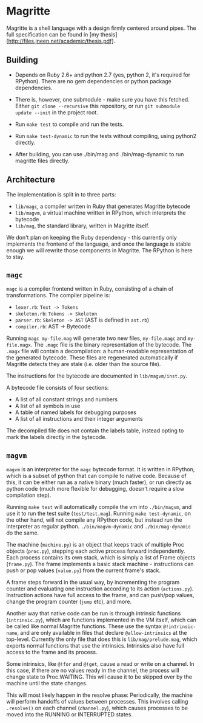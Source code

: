 # Magritte

Magritte is a shell language with a design firmly centered around pipes. The full specification can be found in [my thesis][http://files.jneen.net/academic/thesis.pdf].

## Building

* Depends on Ruby 2.6+ and python 2.7 (yes, python 2, it's required for RPython). There are no gem dependencies or python package dependencies.

* There is, however, one submodule - make sure you have this fetched. Either `git clone --recursive` this repository, or run `git submodule update --init` in the project root.

* Run `make test` to compile and run the tests.

* Run `make test-dynamic` to run the tests without compiling, using python2 directly.

* After building, you can use ./bin/mag and ./bin/mag-dynamic to run magritte files directly.

## Architecture

The implementation is split in to three parts:

* `lib/magc`, a compiler written in Ruby that generates Magritte bytecode
* `lib/magvm`, a virtual machine written in RPython, which interprets the bytecode
* `lib/mag`, the standard library, written in Magritte itself.

We don't plan on keeping the Ruby dependency - this currently only implements the frontend of the language, and once the language is stable enough we will rewrite those components in Magritte. The RPython is here to stay.

## `magc`

`magc` is a compiler frontend written in Ruby, consisting of a chain of transformations. The compiler pipeline is:

* `lexer.rb`: `Text -> Tokens`
* `skeleton.rb`: `Tokens -> Skeleton`
* `parser.rb`: `Skeleton -> AST` (AST is defined in `ast.rb`)
* `compiler.rb`: AST -> Bytecode

Running `magc my-file.mag` will generate two new files, `my-file.magc` and `my-file.magx`. The `.magc` file is the binary representation of the bytecode. The `.magx` file will contain a decompilation: a human-readable representation of the generated bytecode. These files are regenerated automatically if Magritte detects they are stale (i.e. older than the source file).

The instructions for the bytecode are documented in `lib/magvm/inst.py`.

A bytecode file consists of four sections:

* A list of all constant strings and numbers
* A list of all symbols in use
* A table of named labels for debugging purposes
* A list of all instructions and their integer arguments

The decompiled file does not contain the labels table, instead opting to mark the labels directly in the bytecode.

## `magvm`

`magvm` is an interpreter for the `magc` bytecode format. It is written in RPython, which is a subset of python that can compile to native code. Because of this, it can be either run as a native binary (much faster), or run directly as python code (much more flexible for debugging, doesn't require a slow compilation step).

Running `make test` will automatically compile the vm into `./bin/magvm`, and use it to run the test suite (`test/test.mag`). Running `make test-dynamic`, on the other hand, will not compile any RPython code, but instead run the interpreter as regular python. `./bin/magvm-dynamic` and `./bin/mag-dynamic` do the same.

The machine (`machine.py`) is an object that keeps track of multiple Proc objects (`proc.py`), stepping each active process forward independently. Each process contains its own stack, which is simply a list of Frame objects (`frame.py`). The frame implements a basic stack machine - instructions can push or pop values (`value.py`) from the current frame's stack.

A frame steps forward in the usual way, by incrementing the program counter and evaluating one instruction according to its action (`actions.py`). Instruction actions have full access to the frame, and can push/pop values, change the program counter (`jump` etc), and more.

Another way that native code can be run is through intrinsic functions (`intrinsic.py`), which are functions implemented in the VM itself, which can be called like normal Magritte functions. These use the syntax `@!intrinsic-name`, and are only available in files that declare `@allow-intrinsics` at the top-level. Currently the only file that does this is `lib/mag/prelude.mag`, which exports normal functions that use the intrinsics. Intrinsics also have full access to the frame and its process.

Some intrinsics, like `@!for` and `@!get`, cause a read or write on a channel. In this case, if there are no values ready in the channel, the process will change state to Proc.WAITING. This will cause it to be skipped over by the machine until the state changes.

This will most likely happen in the resolve phase: Periodically, the machine will perform handoffs of values between processes. This involves calling `.resolve()` on each channel (`channel.py`), which causes processes to be moved into the RUNNING or INTERRUPTED states.




